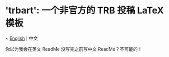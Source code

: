 # 'trbart': 一个非官方的 TRB 投稿 LaTeX 模板

~ [English](https://github.com/wklchris/TRB-template/blob/master/README.md) | 中文

你以为我会在英文 ReadMe 没写完之前写中文 ReadMe？不可能的！
